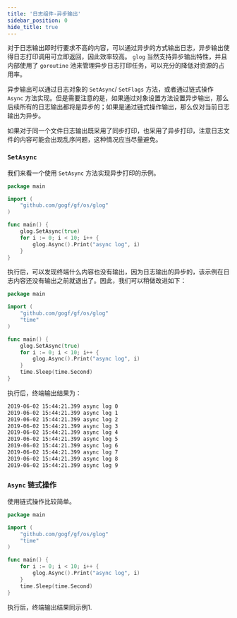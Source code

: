 ```yaml
---
title: '日志组件-异步输出'
sidebar_position: 0
hide_title: true
---
```


对于日志输出即时行要求不高的内容，可以通过异步的方式输出日志，异步输出使得日志打印调用可立即返回，因此效率较高。 `glog` 当然支持异步输出特性，并且内部使用了 `goroutine` 池来管理异步日志打印任务，可以充分的降低对资源的占用率。

异步输出可以通过日志对象的 `SetAsync`/ `SetFlags` 方法，或者通过链式操作 `Async` 方法实现。但是需要注意的是，如果通过对象设置方法设置异步输出，那么后续所有的日志输出都将是异步的；如果是通过链式操作输出，那么仅对当前日志输出为异步。

如果对于同一个文件日志输出既采用了同步打印，也采用了异步打印，注意日志文件的内容可能会出现乱序问题，这种情况应当尽量避免。

### `SetAsync`

我们来看一个使用 `SetAsync` 方法实现异步打印的示例。

```  go
package main

import (
	"github.com/gogf/gf/os/glog"
)

func main() {
	glog.SetAsync(true)
	for i := 0; i < 10; i++ {
		glog.Async().Print("async log", i)
	}
}

```

执行后，可以发现终端什么内容也没有输出，因为日志输出的异步的，该示例在日志内容还没有输出之前就退出了。因此，我们可以稍做改进如下：

```  go
package main

import (
	"github.com/gogf/gf/os/glog"
	"time"
)

func main() {
	glog.SetAsync(true)
	for i := 0; i < 10; i++ {
		glog.Async().Print("async log", i)
	}
	time.Sleep(time.Second)
}

```

执行后，终端输出结果为：

``` html
2019-06-02 15:44:21.399 async log 0
2019-06-02 15:44:21.399 async log 1
2019-06-02 15:44:21.399 async log 2
2019-06-02 15:44:21.399 async log 3
2019-06-02 15:44:21.399 async log 4
2019-06-02 15:44:21.399 async log 5
2019-06-02 15:44:21.399 async log 6
2019-06-02 15:44:21.399 async log 7
2019-06-02 15:44:21.399 async log 8
2019-06-02 15:44:21.399 async log 9

```

### `Async` 链式操作

使用链式操作比较简单。

```  go
package main

import (
	"github.com/gogf/gf/os/glog"
	"time"
)

func main() {
	for i := 0; i < 10; i++ {
		glog.Async().Print("async log", i)
	}
	time.Sleep(time.Second)
}

```

执行后，终端输出结果同示例1.